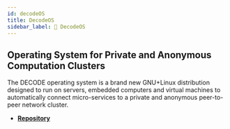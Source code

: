 ```yaml
---
id: decodeOS
title: DecodeOS
sidebar_label: 🧩 DecodeOS
---
```


## Operating System for Private and Anonymous Computation Clusters

The DECODE operating system is a brand new GNU+Linux distribution designed to run on servers, embedded computers and virtual machines to automatically connect micro-services to a private and anonymous peer-to-peer network cluster.

- **[Repository](https://github.com/DECODEproject/decode-os/)**